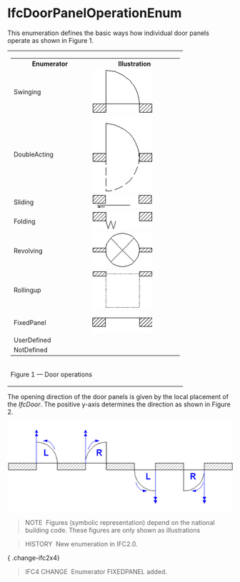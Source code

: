 # IfcDoorPanelOperationEnum

This enumeration defines the basic ways how individual door panels operate as shown in Figure 1.

<table>
 <tr>
  <td>
   <table class="gridtable">
    <tr>
     <th width="162">Enumerator</th>
     <th width="189">Illustration</th>
    </tr>
    <tr>
     <td width="162">Swinging</td>
     <td width="189"><img src="../../../../figures/ifcdoorpaneloperationenum-fig01.gif" width="134" height="96" border="0"></td>
    </tr>
    <tr>
     <td width="162">DoubleActing</td>
     <td width="189"><img src="../../../../figures/ifcdoorpaneloperationenum-fig02.gif" width="134" height="167" border="0"></td>
    </tr>
    <tr>
     <td width="162">Sliding</td>
     <td width="189"><img src="../../../../figures/ifcdoorpaneloperationenum-fig03.gif" width="134" height="30" border="0"></td>
    </tr>
    <tr>
     <td width="162">Folding</td>
     <td width="189"><img src="../../../../figures/ifcdoorpaneloperationenum-fig04.gif" width="134" height="39" border="0"></td>
    </tr>
    <tr>
     <td width="162">Revolving</td>
     <td width="189"><img src="../../../../figures/ifcdoorpaneloperationenum-fig05.gif" width="134" height="77" border="0"></td>
    </tr>
    <tr>
     <td width="162">Rollingup</td>
     <td width="189"><img src="../../../../figures/ifcdoorpaneloperationenum-fig06.gif" width="134" height="82" border="0"></td>
    </tr>
    <tr>
     <td width="162">FixedPanel</td>
     <td width="189"><img src="../../../../figures/ifcdoorpaneloperationenum-fig07.gif" width="134" height="48" border="0">
     </td>
    </tr>
    <tr>
     <td width="162">UserDefined</td>
     <td width="189"> </td>
    </tr>
    <tr>
     <td width="162">NotDefined</td>
     <td width="189"> </td>
    </tr>
   </table>
  </td>
 </tr>
 <tr>
 <td><p class="figure">Figure 1 &mdash; Door operations</p></td>
 </tr>
</table>

The opening direction of the door panels is given by the local placement of the _IfcDoor_. The positive y-axis determines the direction as shown in Figure 2.

!["panel direction"](../../../../figures/ifcdoorpaneloperationenum-fig10.gif "Figure 2 &mdash; Door panel operations")

> NOTE&nbsp; Figures (symbolic representation) depend on the national building code. These figures are only shown as illustrations

> HISTORY&nbsp; New enumeration in IFC2.0.

{ .change-ifc2x4}
> IFC4 CHANGE&nbsp; Enumerator FIXEDPANEL added.
